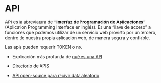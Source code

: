 <h1>API</h1>

API es la abreviatura de **“Interfaz de Programación de Aplicaciones”** (Aplication Programming Interface en inglés). Es una “llave de acceso” a funciones que podemos utilizar de un servicio web provisto por un tercero, dentro de nuestra propia aplicación web, de manera segura y confiable.

Las apis pueden requerir TOKEN o no.

- Explicación más profunda de <a href="https://medium.freecodecamp.org/what-is-an-api-in-english-please-b880a3214a82">qué es una API</a>

- <a href="https://www.programmableweb.com/apis/directory">Directorio</a> de APIS 

- <a href="https://randomuser.me/">API open-source para recivir data aleatorio</a>